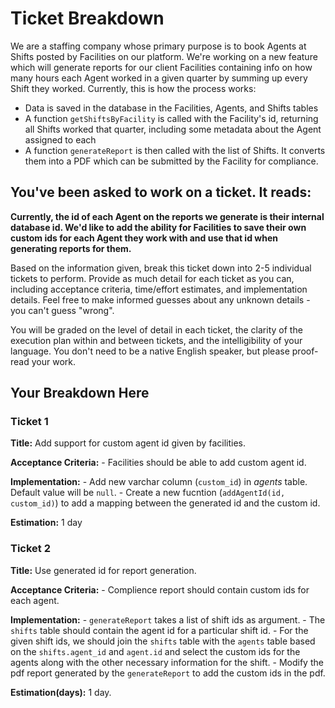 # Ticket Breakdown
We are a staffing company whose primary purpose is to book Agents at Shifts posted by Facilities on our platform. We're working on a new feature which will generate reports for our client Facilities containing info on how many hours each Agent worked in a given quarter by summing up every Shift they worked. Currently, this is how the process works:

- Data is saved in the database in the Facilities, Agents, and Shifts tables
- A function `getShiftsByFacility` is called with the Facility's id, returning all Shifts worked that quarter, including some metadata about the Agent assigned to each
- A function `generateReport` is then called with the list of Shifts. It converts them into a PDF which can be submitted by the Facility for compliance.

## You've been asked to work on a ticket. It reads:

**Currently, the id of each Agent on the reports we generate is their internal database id. We'd like to add the ability for Facilities to save their own custom ids for each Agent they work with and use that id when generating reports for them.**


Based on the information given, break this ticket down into 2-5 individual tickets to perform. Provide as much detail for each ticket as you can, including acceptance criteria, time/effort estimates, and implementation details. Feel free to make informed guesses about any unknown details - you can't guess "wrong".


You will be graded on the level of detail in each ticket, the clarity of the execution plan within and between tickets, and the intelligibility of your language. You don't need to be a native English speaker, but please proof-read your work.

## Your Breakdown Here

### Ticket 1

**Title:** Add support for custom agent id given by facilities.

**Acceptance Criteria:**
    - Facilities should be able to add custom agent id.

**Implementation:**
    - Add new varchar column (`custom_id`) in _agents_ table. Default value will be `null`. 
    - Create a new fucntion (`addAgentId(id, custom_id)`) to add a mapping between the generated id and the custom id.

**Estimation:** 1 day

### Ticket 2
**Title:** Use generated id for report generation.

**Acceptance Criteria:**
    - Complience report should contain custom ids for each agent.

**Implementation:**
    - `generateReport` takes a list of shift ids as argument.
    - The `shifts` table should contain the agent id for a particular shift id.
    - For the given shift ids, we should join the `shifts` table with the `agents` table based on the `shifts.agent_id` and `agent.id` and select the custom ids for the agents along with the other necessary information for the shift. 
    - Modify the pdf report generated by the `generateReport` to add the custom ids in the pdf.

**Estimation(days):** 1 day.

